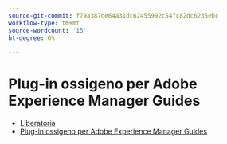 ```yaml
---
source-git-commit: f79a387de64a31dc62455992c54fc82dc6235ebc
workflow-type: tm+mt
source-wordcount: '15'
ht-degree: 6%

---
```

# Plug-in ossigeno per Adobe Experience Manager Guides

- [Liberatoria](rebranding-disclaimer.md)
- [Plug-in ossigeno per Adobe Experience Manager Guides](use-aem-connector.md)

